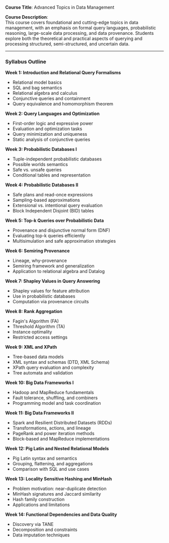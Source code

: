 

**Course Title**: Advanced Topics in Data Management

**Course Description**:  
This course covers foundational and cutting-edge topics in data management, with an emphasis on formal query languages, probabilistic reasoning, large-scale data processing, and data provenance. Students explore both the theoretical and practical aspects of querying and processing structured, semi-structured, and uncertain data.

---

### **Syllabus Outline**

**Week 1: Introduction and Relational Query Formalisms**
- Relational model basics
- SQL and bag semantics
- Relational algebra and calculus
- Conjunctive queries and containment
- Query equivalence and homomorphism theorem

**Week 2: Query Languages and Optimization**
- First-order logic and expressive power
- Evaluation and optimization tasks
- Query minimization and uniqueness
- Static analysis of conjunctive queries

**Week 3: Probabilistic Databases I**
- Tuple-independent probabilistic databases
- Possible worlds semantics
- Safe vs. unsafe queries
- Conditional tables and representation

**Week 4: Probabilistic Databases II**
- Safe plans and read-once expressions
- Sampling-based approximations
- Extensional vs. intentional query evaluation
- Block Independent Disjoint (BID) tables

**Week 5: Top-k Queries over Probabilistic Data**
- Provenance and disjunctive normal form (DNF)
- Evaluating top-k queries efficiently
- Multisimulation and safe approximation strategies

**Week 6: Semiring Provenance**
- Lineage, why-provenance
- Semiring framework and generalization
- Application to relational algebra and Datalog

**Week 7: Shapley Values in Query Answering**
- Shapley values for feature attribution
- Use in probabilistic databases
- Computation via provenance circuits

**Week 8: Rank Aggregation**
- Fagin's Algorithm (FA)
- Threshold Algorithm (TA)
- Instance optimality
- Restricted access settings

**Week 9: XML and XPath**
- Tree-based data models
- XML syntax and schemas (DTD, XML Schema)
- XPath query evaluation and complexity
- Tree automata and validation

**Week 10: Big Data Frameworks I**
- Hadoop and MapReduce fundamentals
- Fault tolerance, shuffling, and combiners
- Programming model and task coordination

**Week 11: Big Data Frameworks II**
- Spark and Resilient Distributed Datasets (RDDs)
- Transformations, actions, and lineage
- PageRank and power iteration methods
- Block-based and MapReduce implementations

**Week 12: Pig Latin and Nested Relational Models**
- Pig Latin syntax and semantics
- Grouping, flattening, and aggregations
- Comparison with SQL and use cases

**Week 13: Locality Sensitive Hashing and MinHash**
- Problem motivation: near-duplicate detection
- MinHash signatures and Jaccard similarity
- Hash family construction
- Applications and limitations

**Week 14: Functional Dependencies and Data Quality**
- Discovery via TANE
- Decomposition and constraints
- Data imputation techniques

